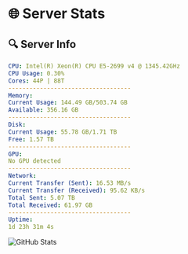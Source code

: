 # 🌐 Server Stats
## 🔍 Server Info
```yaml
CPU: Intel(R) Xeon(R) CPU E5-2699 v4 @ 1345.42GHz
CPU Usage: 0.30%
Cores: 44P | 88T
-----------------------------------
Memory:
Current Usage: 144.49 GB/503.74 GB
Available: 356.16 GB
-----------------------------------
Disk:
Current Usage: 55.78 GB/1.71 TB
Free: 1.57 TB
-----------------------------------
GPU:
No GPU detected
-----------------------------------
Network:
Current Transfer (Sent): 16.53 MB/s
Current Transfer (Received): 95.62 KB/s
Total Sent: 5.07 TB
Total Received: 61.97 GB
-----------------------------------
Uptime:
1d 23h 31m 4s
```
![GitHub Stats](https://img.shields.io/badge/Updated-2025-03-09_20:53:53-blue)